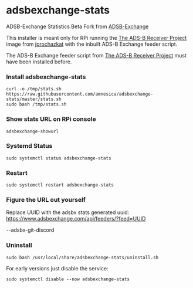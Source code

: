 # adsbexchange-stats
ADSB-Exchange Statistics Beta Fork from [ADSB-Exchange](https://github.com/adsbxchange/adsbexchange-stats)

This installer is meant only for RPi running the [The ADS-B Receiver Project](https://github.com/jprochazka/adsb-receiver) image from [jprochazkat](https://github.com/jprochazka) with the inbuilt ADS-B Exchange feeder script.

The ADS-B Exchange feeder script from [The ADS-B Receiver Project](https://github.com/jprochazka/adsb-receiver) must have been installed before.

### Install adsbexchange-stats
```
curl -o /tmp/stats.sh https://raw.githubusercontent.com/amnesica/adsbexchange-stats/master/stats.sh
sudo bash /tmp/stats.sh
```

### Show stats URL on RPi console
```
adsbexchange-showurl
```

### Systemd Status
```
sudo systemctl status adsbexchange-stats
```

### Restart
```
sudo systemctl restart adsbexchange-stats
```

### Figure the URL out yourself
Replace UUID with the adsbx stats generated uuid:
https://www.adsbexchange.com/api/feeders/?feed=UUID

--adsbx-git-discord

### Uninstall

```
sudo bash /usr/local/share/adsbexchange-stats/uninstall.sh
```

For early versions just disable the service:
```
sudo systemctl disable --now adsbexchange-stats
```
